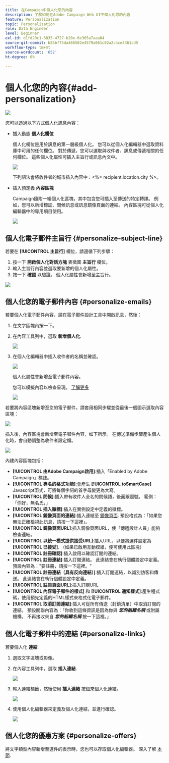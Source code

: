 ```yaml
---
title: 在Campaign中個人化您的內容
description: 了解如何在Adobe Campaign Web UI中個人化您的內容
feature: Personalization
topic: Personalization
role: Data Engineer
level: Beginner
exl-id: d1fd20c1-6835-4727-b20e-6e365a7aaa04
source-git-commit: b85bf75da466502e4579a061c02a2c4ce4361cd5
workflow-type: tm+mt
source-wordcount: '652'
ht-degree: 0%

---
```


# 個人化您的內容{#add-personalization}

![](../assets/do-not-localize/badge.png)

您可以透過以下方式個人化訊息內容：

* 插入動態 **個人化欄位**

   個人化欄位是用於訊息的第一層級個人化。 您可以從個人化編輯器中選取資料庫中可用的任何欄位。 對於傳遞，您可以選取與收件者、訊息或傳遞相關的任何欄位。 這些個人化屬性可插入主旨行或訊息內文中。

   ![](assets/perso-subject-line.png)

   下列語法會將收件者的城市插入內容中：&lt;%= recipient.location.city %>。

* 插入預定義 **內容區塊**

   Campaign隨附一組個人化區塊，其中包含您可插入至傳送的特定轉譯。 例如，您可以新增標誌、問候訊息或訊息鏡像頁面的連結。 內容區塊可從個人化編輯器中的專用項目使用。

   ![](assets/perso-content-blocks.png)
<!--
* Create **conditional content**

    Configure conditional content to add dynamic personalization based on the recipient’s profile for example. Text blocks and/or images are inserted when a particular condition is true.
-->

## 個人化電子郵件主旨行 {#personalize-subject-line}

若要在 **[!UICONTROL 主旨行]** 欄位，請遵循下列步驟：

1. 按一下 **開啟個人化對話方塊** 表徵圖 **主旨行** 欄位。
1. 輸入主旨行內容並選取要新增的個人化屬性。
1. 按一下 **確認** 以驗證。 個人化屬性會新增至主旨行。

![](assets/perso-subject.png)

## 個人化您的電子郵件內容 {#personalize-emails}

若要個人化電子郵件內容，請在電子郵件設計工具中開啟訊息，然後：

1. 在文字區塊內按一下。
1. 在內容工具列中，選取 **新增個人化**.

   ![](assets/perso-add-to-content.png)

1. 在個人化編輯器中插入收件者的名稱並確認。

   ![](assets/perso-add-name.png)

   個人化屬性會新增至電子郵件內容。

   您可以模擬內容以檢查呈現。 [了解更多](../preview-test/preview-content.md)

   ![](assets/perso-rendering.png)

若要將內容區塊新增至您的電子郵件，請套用相同步驟並從最後一個圖示選取內容區塊：

![](assets/perso-insert-block.png)

插入後，內容區塊會新增至電子郵件內容，如下所示。 在傳送準備步驟產生個人化時，會自動調整為收件者設定檔。

![](assets/perso-content-block-in-email.png)


內建內容區塊包括：

* **[!UICONTROL 由Adobe Campaign啟用]**:插入「Enabled by Adobe Campaign」標誌。
* **[!UICONTROL 專名的格式功能]**:會產生 **[!UICONTROL toSmartCase]** Javascript函式，可將每個字詞的首字母變更為大寫。
* **[!UICONTROL 問候]**:插入帶有收件人全名的問候語，後面跟逗號。 範例：「你好，無名氏，」
* **[!UICONTROL 插入徽標]**:插入在實例設定中定義的徽標。
* **[!UICONTROL 鏡像頁面的連結]**:插入連結至 [鏡像頁面](../content/mirror-page.md). 預設格式為：「如果您無法正確檢視此訊息，請按一下這裡」。
* **[!UICONTROL 鏡像頁面URL]**:插入鏡像頁面URL，使「傳遞設計人員」能夠檢查連結。
* **[!UICONTROL 以統一模式提供接受URL]**:插入URL，以便將選件設定為 **[!UICONTROL 已接受]**. （如果已啟用互動模組，便可使用此區塊）
* **[!UICONTROL 註冊確認]**:插入啟用以確認訂閱的連結。
* **[!UICONTROL 註冊連結]**:插入訂閱連結。 此連結會在執行個體設定中定義。 預設內容為：&quot;要註冊，請按一下這裡。&quot;
* **[!UICONTROL 註冊連結（具有反向連結）]**:插入訂閱連結，以識別訪客和傳送。 此連結會在執行個體設定中定義。
* **[!UICONTROL 註冊頁面URL]**:插入訂閱URL
* **[!UICONTROL 內容電子郵件的樣式]** 和 **[!UICONTROL 通知樣式]**:產生程式碼，使用預先定義的HTML樣式來格式化電子郵件。
* **[!UICONTROL 取消訂閱連結]**:插入可從所有傳送（封鎖清單）中取消訂閱的連結。 預設關聯內容為：「你收到這條資訊是因為你與 ***您的組織名稱*** 或附屬機構。 不再接收來自 ***您的組織名稱*** 按一下這裡。」



## 個人化電子郵件中的連結 {#personalize-links}

若要個人化 **連結**:

1. 選取文字區塊或影像。
1. 在內容工具列中，選取 **插入連結**.

   ![](assets/perso-link.png)

1. 輸入連結標籤，然後使用 **插入連結** 按鈕來個人化連結。

   ![](assets/perso-link-insert-icon.png)

1. 使用個人化編輯器來定義及個人化連結，並進行確認。

   ![](assets/perso-link-edit.png)


## 個人化您的優惠方案 {#personalize-offers}

將文字類型內容新增至選件的表示時，您也可以存取個人化編輯器。 深入了解 [本節](../content/offers.md).

